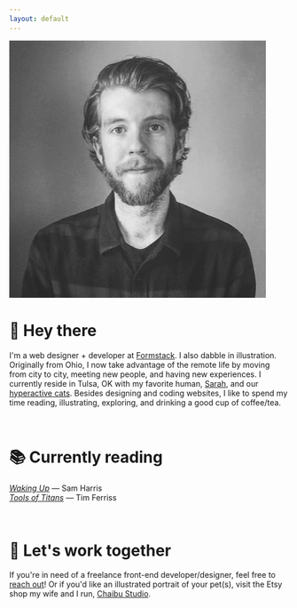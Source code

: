 ```yaml
---
layout: default
---
```

<div class="index-container">

<div class="mobile-text-center">
  <img src="/images/jake_headshot_new_large1.jpg" alt="Jake Brokaw Headshot" class="homepage-image">
</div>

<h1>👋 Hey there</h1>
<p>I'm a web designer + developer at <a href="https://www.formstack.com" target="_blank">Formstack</a>. I also dabble in illustration. Originally from Ohio, I now take advantage of the remote life by moving from city to city, meeting new people, and having new experiences. I currently reside in Tulsa, OK with my favorite human, <a href="https://www.sparks-of-art.com" target="_blank">Sarah</a>, and our <a href="https://www.instagram.com/p/wm-FsonqsK/?taken-by=jacobrokaw" target="_blank">hyperactive cats</a>. Besides designing and coding websites, I like to spend my time reading, illustrating, exploring, and drinking a good cup of coffee/tea.</p>
<br/>
<h1>📚 Currently reading</h1>

<p><em><a href="https://www.amazon.com/Waking-Up-Spirituality-Without-Religion/dp/1451636024" target="_blank">Waking Up</a></em> — Sam Harris
<br/>
<em><a href="https://toolsoftitans.com/" target="_blank">Tools of Titans</a></em> — Tim Ferriss</p>
<br/>
<h1>📨 Let's work together</h1>

<p>If you're in need of a freelance front-end developer/designer, feel free to <a href="mailto:jacobrokaw@gmail.com">reach out</a>! Or if you'd like an illustrated portrait of your pet(s), visit the Etsy shop my wife and I run, <a href="https://www.etsy.com/shop/ChaibuStudio" target="blank">Chaibu Studio</a>.</p>

</div>
